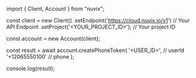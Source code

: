 import { Client, Account } from "nuvix";

const client = new Client()
    .setEndpoint('https://cloud.nuvix.io/v1') // Your API Endpoint
    .setProject('<YOUR_PROJECT_ID>'); // Your project ID

const account = new Account(client);

const result = await account.createPhoneToken(
    '<USER_ID>', // userId
    '+12065550100' // phone
);

console.log(result);
